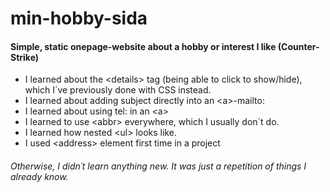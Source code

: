 # min-hobby-sida
#### Simple, static onepage-website about a hobby or interest I like (Counter-Strike)

* I learned about the &#60;details&#62; tag (being able to click to show/hide), which I´ve previously done with CSS instead.
* I learned about adding subject directly into an &#60;a&#62;-mailto:
* I learned about using tel: in an &#60;a&#62;
* I learned to use &#60;abbr&#62; everywhere, which I usually don´t do.
* I learned how nested &#60;ul&#62; looks like.
* I used &#60;address&#62; element first time in a project

###### Otherwise, I didn´t learn anything new. It was just a repetition of things I already know.

